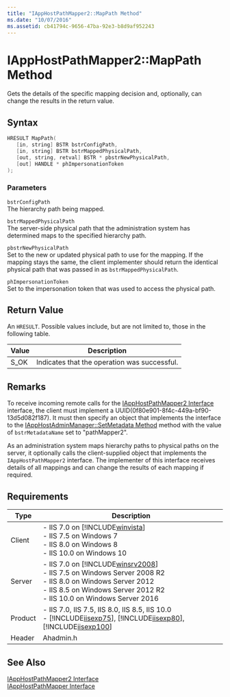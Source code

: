 ```yaml
---
title: "IAppHostPathMapper2::MapPath Method"
ms.date: "10/07/2016"
ms.assetid: cb41794c-9656-47ba-92e3-b8d9af952243
---
```

# IAppHostPathMapper2::MapPath Method

Gets the details of the specific mapping decision and, optionally, can change the results in the return value.  
  
## Syntax  
  
```cpp  
HRESULT MapPath(  
   [in, string] BSTR bstrConfigPath,  
   [in, string] BSTR bstrMappedPhysicalPath,  
   [out, string, retval] BSTR * pbstrNewPhysicalPath,  
   [out] HANDLE * phImpersonationToken  
);  
```  
  
### Parameters  

 `bstrConfigPath`  
 The hierarchy path being mapped.  
  
 `bstrMappedPhysicalPath`  
 The server-side physical path that the administration system has determined maps to the specified hierarchy path.  
  
 `pbstrNewPhysicalPath`  
 Set to the new or updated physical path to use for the mapping. If the mapping stays the same, the client implementer should return the identical physical path that was passed in as `bstrMappedPhysicalPath`.  
  
 `phImpersonationToken`  
 Set to the impersonation token that was used to access the physical path.  
  
## Return Value  

 An `HRESULT`. Possible values include, but are not limited to, those in the following table.  
  
|Value|Description|  
|-----------|-----------------|  
|S_OK|Indicates that the operation was successful.|  
  
## Remarks  

 To receive incoming remote calls for the [IAppHostPathMapper2 Interface](../../web-development-reference/native-code-api-reference/iapphostpathmapper2-interface.md) interface, the client must implement a UUID(0f80e901-8f4c-449a-bf90-13d5d082f187). It must then specify an object that implements the interface to the [IAppHostAdminManager::SetMetadata Method](../../web-development-reference/native-code-api-reference/iapphostadminmanager-setmetadata-method.md) method with the value of `bstrMetadataName` set to "pathMapper2".  
  
 As an administration system maps hierarchy paths to physical paths on the server, it optionally calls the client-supplied object that implements the `IAppHostPathMapper2` interface. The implementer of this interface receives details of all mappings and can change the results of each mapping if required.  
  
## Requirements  
  
|Type|Description|  
|----------|-----------------|  
|Client|-   IIS 7.0 on [!INCLUDE[winvista](../../wmi-provider/includes/winvista-md.md)]<br />-   IIS 7.5 on Windows 7<br />-   IIS 8.0 on Windows 8<br />-   IIS 10.0 on Windows 10|  
|Server|-   IIS 7.0 on [!INCLUDE[winsrv2008](../../wmi-provider/includes/winsrv2008-md.md)]<br />-   IIS 7.5 on Windows Server 2008 R2<br />-   IIS 8.0 on Windows Server 2012<br />-   IIS 8.5 on Windows Server 2012 R2<br />-   IIS 10.0 on Windows Server 2016|  
|Product|-   IIS 7.0, IIS 7.5, IIS 8.0, IIS 8.5, IIS 10.0<br />-   [!INCLUDE[iisexp75](../../web-development-reference/native-code-api-reference/includes/iisexp75-md.md)], [!INCLUDE[iisexp80](../../web-development-reference/native-code-api-reference/includes/iisexp80-md.md)], [!INCLUDE[iisexp100](../../web-development-reference/native-code-api-reference/includes/iisexp100-md.md)]|  
|Header|Ahadmin.h|  
  
## See Also  

 [IAppHostPathMapper2 Interface](../../web-development-reference/native-code-api-reference/iapphostpathmapper2-interface.md)   
 [IAppHostPathMapper Interface](../../web-development-reference/native-code-api-reference/iapphostpathmapper-interface.md)
